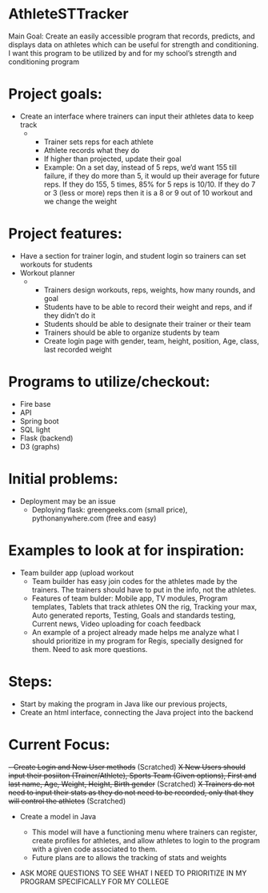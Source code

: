 # AthleteSTTracker
Main Goal: Create an easily accessible program that records, predicts, and displays data on athletes which can be useful for strength and conditioning. I want this program to be utilized by and for my school’s strength and conditioning program


# Project goals: 
- Create an interface where trainers can input their athletes data to keep track
  - * Trainer sets reps for each athlete
    * Athlete records what they do
    * If higher than projected, update their goal
    * Example: On a set day, instead of 5 reps, we’d want 155 till failure, if they do more than 5, it would up their average for future                   reps. If they do 155, 5 times, 85% for 5 reps is 10/10. If they do 7 or 3 (less or more) reps then it is a 8 or 9 out of 10                 workout and we change the weight
   
# Project features:
- Have a section for trainer login, and student login so trainers can set workouts for students
- Workout planner
  - * Trainers design workouts, reps, weights, how many rounds, and goal
    * Students have to be able to record their weight and reps, and if they didn’t do it
    * Students should be able to designate their trainer or their team
    * Trainers should be able to organize students by team
    * Create login page with gender, team, height, position, Age, class, last recorded weight

# Programs to utilize/checkout:
- Fire base
- API
- Spring boot
- SQL light
- Flask (backend)
- D3 (graphs)

# Initial problems:
- Deployment may be an issue
  - Deploying flask: greengeeks.com (small price), pythonanywhere.com (free and easy)

# Examples to look at for inspiration:
- Team builder app (upload workout
  - Team builder has easy join codes for the athletes made by the trainers. The trainers should have to put in the info, not the athletes.
  - Features of team bulder: Mobile app, TV modules, Program templates, Tablets that track athletes ON the rig, Tracking your max, Auto generated reports, Testing, Goals and standards testing, Current news, Video uploading for coach feedback
  - An example of a project already made helps me analyze what I should prioritize in my program for Regis, specially designed for them. Need to ask more questions.
  
# Steps:
- Start by making the program in Java like our previous projects,
- Create an html interface, connecting the Java project into the backend

# Current Focus:
~~- Create Login and New User methods~~ (Scratched)
~~X New Users should input their posiiton (Trainer/Athlete), Sports Team (Given options), First and last name, Age, Weight, Height, Birth gender~~ (Scratched)
~~X Trainers do not need to input their stats as they do not need to be recorded, only that they will control the athletes~~ (Scratched)
- Create a model in Java
  - This model will have a functioning menu where trainers can register, create profiles for athletes, and allow athletes to login to the program with a given code associated to them.
  - Future plans are to allows the tracking of stats and weights

- ASK MORE QUESTIONS TO SEE WHAT I NEED TO PRIORITIZE IN MY PROGRAM SPECIFICALLY FOR MY COLLEGE

